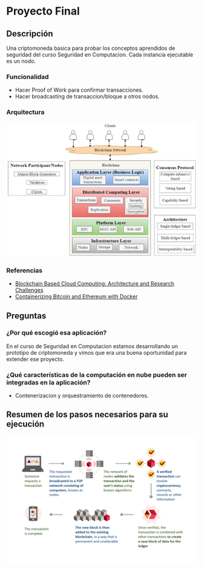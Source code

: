 # Proyecto Final

## Descripción

Una criptomoneda basica para probar los conceptos aprendidos de seguridad del curso Seguridad en Computacion. Cada instancia ejecutable es un nodo.

### Funcionalidad

- Hacer Proof of Work para confirmar transacciones.
- Hacer broadcasting de transaccion/bloque a otros nodos.

### Arquitectura

![](docs/arch.png)

### Referencias

- [Blockchain Based Cloud Computing: Architecture and Research Challenges](https://ieeexplore.ieee.org/document/9252909/)
- [Containerizing Bitcoin and Ethereum with Docker](https://medium.com/mwpartners/containerizing-bitcoin-and-ethereum-with-docker-7c447b484f3a)

## Preguntas

### ¿Por qué escogió esa aplicación?

En el curso de Seguridad en Computacion estamos desarrollando un prototipo de criptomoneda y vimos que era una buena oportunidad para extender ese proyecto.

### ¿Qué características de la computación en nube pueden ser integradas en la aplicación?

- Contenerizacion y orquestramiento de contenedores.

## Resumen de los pasos necesarios para su ejecución

![](docs/steps.png)

